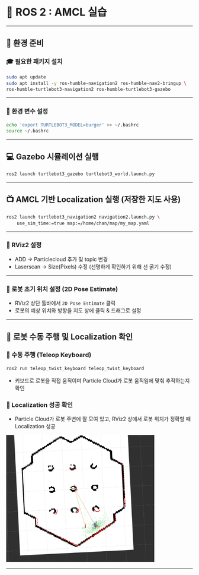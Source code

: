 
# 🚀 ROS 2 : AMCL 실습

---

## 🎒 환경 준비

### 🎓 필요한 패키지 설치
```bash
sudo apt update
sudo apt install -y ros-humble-navigation2 ros-humble-nav2-bringup \
ros-humble-turtlebot3-navigation2 ros-humble-turtlebot3-gazebo
```
---
### 🎏  환경 변수 설정 

```bash
echo 'export TURTLEBOT3_MODEL=burger' >> ~/.bashrc
source ~/.bashrc
```

---

## 💻 Gazebo 시뮬레이션 실행

```bash
ros2 launch turtlebot3_gazebo turtlebot3_world.launch.py
```

---

## 📺 AMCL 기반  Localization 실행 (저장한 지도 사용)

```bash
ros2 launch turtlebot3_navigation2 navigation2.launch.py \
    use_sim_time:=true map:=/home/chan/map/my_map.yaml
```

---

### 📌 RViz2 설정
- ADD -> Particlecloud 추가 및 topic 변경
- Laserscan -> Size(Pixels) 수정 (선명하게 확인하기 위해 선 굵기 수정)

---

### 📌 로봇 초기 위치 설정 (2D Pose Estimate)
- RViz2 상단 툴바에서 `2D Pose Estimate` 클릭  
- 로봇의 예상 위치와 방향을 지도 상에 클릭 & 드래그로 설정  

---

## 🎄 로봇 수동 주행 및 Localization 확인

### 📱 수동 주행 (Teleop Keyboard)
```bash
ros2 run teleop_twist_keyboard teleop_twist_keyboard 
```
- 키보드로 로봇을 직접 움직이며 Particle Cloud가 로봇 움직임에 맞춰 추적하는지 확인  

### 🎥 Localization 성공 확인
- Particle Cloud가 로봇 주변에 잘 모여 있고, RViz2 상에서 로봇 위치가 정확할 때 Localization 성공  
 
 <img src="AMCL.png" alt="AMCL" width="400"/>

---

